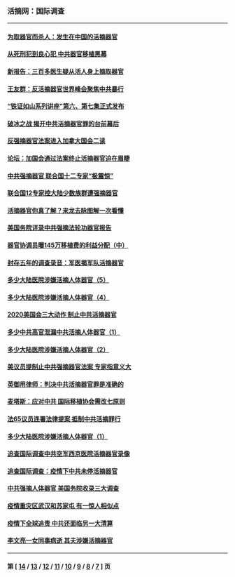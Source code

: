 ### 活摘网：国际调查
---
#### [为取器官而杀人：发生在中国的活摘器官](../../pages/nf5947/n13794731.md?11030430) 
#### [从死刑犯到良心犯 中共器官移植黑幕](../../pages/nf5947/n13764669.md?11030430) 
#### [新报告：三百多医生疑从活人身上摘取器官](../../pages/nf5947/n13703044.md?11030430) 
#### [王友群：反活摘器官世界峰会聚焦中共暴行](../../pages/nf5947/n13250738.md?11030430) 
#### [“铁证如山系列讲座”第六、第七集正式发布](../../pages/nf5947/n13106287.md?11030430) 
#### [破冰之战 揭开中共活摘器官罪的台前幕后](../../pages/nf5947/n13082457.md?11030430) 
#### [反强摘器官法案进入加拿大国会二读](../../pages/nf5947/n13033450.md?11030430) 
#### [论坛：加国会通过法案终止活摘器官迫在眉睫](../../pages/nf5947/n13029839.md?11030430) 
#### [中共强摘器官 联合国十二专家“极震惊”](../../pages/nf5947/n13024313.md?11030430) 
#### [联合国12专家控大陆少数族群遭强摘器官](../../pages/nf5947/n13023877.md?11030430) 
#### [活摘器官你真了解？来龙去脉图解一次看懂](../../pages/nf5947/n13013820.md?11030430) 
#### [美国务院详录中共强摘法轮功器官报告](../../pages/nf5947/n12944519.md?11030430) 
#### [器官协调员曝145万移植费的利益分配（中）](../../pages/nf5947/n12894547.md?11030430) 
#### [封存五年的调查录音：军医揭军队活摘器官](../../pages/nf5947/n12798692.md?11030430) 
#### [多少大陆医院涉嫌活摘人体器官（5）](../../pages/nf5947/n12768383.md?11030430) 
#### [多少大陆医院涉嫌活摘人体器官（4）](../../pages/nf5947/n12664434.md?11030430) 
#### [2020美国会三大动作 制止中共活摘器官](../../pages/nf5947/n12682004.md?11030430) 
#### [多少中共高官泄漏中共活摘人体器官（1）](../../pages/nf5947/n12671234.md?11030430) 
#### [多少大陆医院涉嫌活摘人体器官（2）](../../pages/nf5947/n12655589.md?11030430) 
#### [美议员提制止中共强摘器官法案 专家指意义大](../../pages/nf5947/n12630561.md?11030430) 
#### [英御用律师：判决中共活摘器官罪是准确的](../../pages/nf5947/n12580740.md?11030430) 
#### [麦塔斯：应对中共 国际移植协会需改七原则](../../pages/nf5947/n12514711.md?11030430) 
#### [法65议员连署法律提案 抵制中共活摘罪行](../../pages/nf5947/n12437047.md?11030430) 
#### [多少大陆医院涉嫌活摘人体器官（1）](../../pages/nf5947/n12414284.md?11030430) 
#### [追查国际调查中共空军西京医院活摘器官录像](../../pages/nf5947/n12348837.md?11030430) 
#### [追查国际调查：疫情下中共未停活摘器官](../../pages/nf5947/n12273415.md?11030430) 
#### [中共强摘人体器官 美国务院收录三大调查](../../pages/nf5947/n12181488.md?11030430) 
#### [疫情重灾区武汉和苏家屯 有一惊人相似点](../../pages/nf5947/n12150824.md?11030430) 
#### [疫情下全球追责 中共还面临另一大清算](../../pages/nf5947/n12070397.md?11030430) 
#### [李文亮一女同事病逝 其夫涉嫌活摘器官](../../pages/nf5947/n11957882.md?11030430) 

---
#### 第 [ [14](./14.md?11030430) / [13](./13.md?11030430) / [12](./12.md?11030430) / [11](./11.md?11030430) / [10](./10.md?11030430) / [9](./9.md?11030430) / [8](./8.md?11030430) / [7](./7.md?11030430) ] 页
